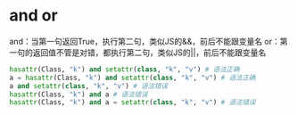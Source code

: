 # and or
and：当第一句返回True，执行第二句，类似JS的&&，前后不能跟变量名
or：第一句的返回值不管是对错，都执行第二句，类似JS的||，前后不能跟变量名

```python
hasattr(Class, "k") and setattr(class, "k", "v") # 语法正确
a = hasattr(Class, "k") and setattr(class, "k", "v") # 语法正确
a and setattr(class, "k", "v") # 语法错误
hasattr(Class, "k") and a # 语法错误
hasattr(Class, "k") and a = setattr(class, "k", "v") # 语法错误
```


                      